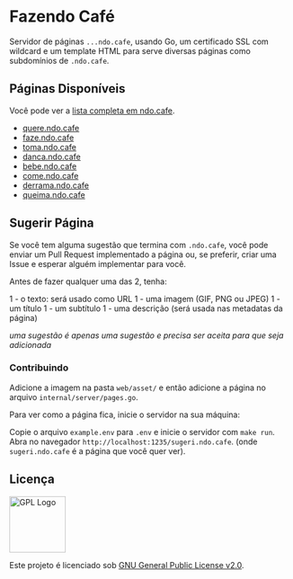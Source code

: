 # Fazendo Café

Servidor de páginas `...ndo.cafe`, usando Go, um certificado SSL com wildcard 
e um template HTML para serve diversas páginas como subdomínios de `.ndo.cafe`.

## Páginas Disponíveis

Você pode ver a [lista completa em ndo.cafe](https://ndo.cafe).

- [quere.ndo.cafe](https://quere.ndo.cafe)
- [faze.ndo.cafe](https://faze.ndo.cafe)
- [toma.ndo.cafe](https://toma.ndo.cafe)
- [danca.ndo.cafe](https://danca.ndo.cafe)
- [bebe.ndo.cafe](https://bebe.ndo.cafe)
- [come.ndo.cafe](https://come.ndo.cafe)
- [derrama.ndo.cafe](https://derrama.ndo.cafe)
- [queima.ndo.cafe](https://queima.ndo.cafe)

## Sugerir Página

Se você tem alguma sugestão que termina com `.ndo.cafe`, você pode enviar um 
Pull Request implementado a página ou, se preferir, criar uma Issue e esperar
alguém implementar para você.

Antes de fazer qualquer uma das 2, tenha:

1 - o texto: será usado como URL
1 - uma imagem (GIF, PNG ou JPEG)
1 - um título
1 - um subtítulo
1 - uma descrição (será usada nas metadatas da página)

_uma sugestão é apenas uma sugestão e precisa ser aceita para que seja 
adicionada_

### Contribuindo

Adicione a imagem na pasta `web/asset/` e então adicione a página no arquivo
`internal/server/pages.go`.

Para ver como a página fica, inicie o servidor na sua máquina:

Copie o arquivo `example.env` para `.env` e inicie o servidor com `make run`. 
Abra no navegador `http://localhost:1235/sugeri.ndo.cafe`. 
(onde `sugeri.ndo.cafe` é a página que você quer ver).

## Licença

<img src="https://i.imgur.com/AuQQfiB.png" alt="GPL Logo" height="100px" />

Este projeto é licenciado sob [GNU General Public License v2.0](./LICENSE).
